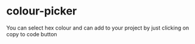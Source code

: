 # colour-picker
You can select hex colour and can add to your project by just clicking on copy to code button

